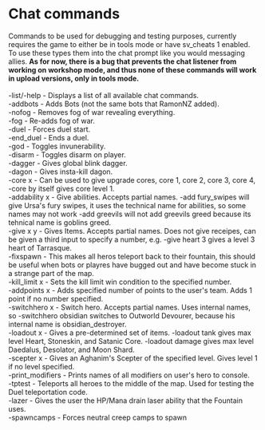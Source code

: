 # Chat commands
Commands to be used for debugging and testing purposes, currently requires the game to either be in tools mode or have sv_cheats 1 enabled. To use these types them into the chat prompt like you would messaging allies. <b>As for now, there is a bug that prevents the chat listener from working on workshop mode, and thus none of these commands will work in upload versions, only in tools mode.</b>
<br>
<br>
-list/-help - Displays a list of all available chat commands.
<br>
-addbots - Adds Bots (not the same bots that RamonNZ added).
<br>
-nofog - Removes fog of war revealing everything.
<br>
-fog - Re-adds fog of war.
<br>
-duel - Forces duel start.
<br>
-end_duel - Ends a duel.
<br>
-god - Toggles invunerability.
<br>
-disarm - Toggles disarm on player.
<br>
-dagger - Gives global blink dagger.
<br>
-dagon - Gives insta-kill dagon.
<br>
-core x - Can be used to give upgrade cores, core 1, core 2, core 3, core 4, -core by itself gives core level 1.
<br>
-addability x - Give abilities. Accepts partial names. -add fury_swipes will give Ursa's fury swipes, it uses the technical name for abilities, so some names may not work -add greevils will not add greevils greed because its tehnical name is goblins greed.
<br>
-give x y - Gives Items. Accepts partial names. Does not give receipes, can be given a third input to specify a number, e.g. -give heart 3 gives a level 3 heart of Tarrasque.
<br>
-fixspawn - This makes all heros teleport back to their fountain, this should be useful when bots or playres have bugged out and have become stuck in a strange part of the map.
<br>
-kill_limit x - Sets the kill limit win condition to the specified number.
<br>
-addpoints x - Adds specified number of points to the user's team. Adds 1 point if no number specified.
<br>
-switchhero x - Switch hero. Accepts partial names. Uses internal names, so -switchhero obsidian switches to Outworld Devourer, because his internal name is obsidian_destroyer.
<br>
-loadout x - Gives a pre-determined set of items. -loadout tank gives max level Heart, Stoneskin, and Satanic Core. -loadout damage gives max level Daedalus, Desolator, and Moon Shard.
<br>
-scepter x - Gives an Aghanim's Scepter of the specified level. Gives level 1 if no level specified.
<br>
-print_modifiers - Prints names of all modifiers on user's hero to console.
<br>
-tptest - Teleports all heroes to the middle of the map. Used for testing the Duel teleportation code.
<br>
-lazer - Gives the user the HP/Mana drain laser ability that the Fountain uses.
<br>
-spawncamps - Forces neutral creep camps to spawn
